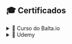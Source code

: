 ## 🎓 Certificados

<details>
  <summary>📜 Curso do Balta.io </summary>
    Fundamentos do C#
    (https://balta.io/certificados/b0b619d6-01bb-4ab8-96be-b9db4f19517e)

   Fundamentos de Orientação a Objetos
   (https://balta.io/certificados/5daef9d4-5d9f-43cd-971a-1d63c92a2b39)

   Acesso a dados com C#, .NET Dapper e SQL Server
   (https://balta.io/certificados/c6d28d19-5d68-4b10-b9a1-6ae89f1ccb67)

   Fundamentos do SQL Server
   (https://balta.io/certificados/12c96d39-6432-46c2-9391-cefeb29bbabf)

   Fundamentos do EntityFramework
   (https://balta.io/certificados/891b1954-15e4-449e-bf82-3a9d0aced484)

   Fundamentos do ASP.NET 6
   (https://balta.io/certificados/5b80d1c8-3114-4fb6-9599-ed6de9ff9214)

   Visão geral sobre ASP.NET e Razor Pages
   (https://balta.io/certificados/5a828b18-e4b0-40de-9173-a57883bdab5c)

   Blazor
   (https://balta.io/certificados/1ce7a22a-d637-4910-9927-587cef3fcd08)

   Trabalho em equipe
   (https://balta.io/certificados/b26ebf9d-2707-4c18-ba22-b2bcddca9824)
  
</details>

<details>
  <summary>📜 Udemy</summary>
  Mentoria: (https://www.udemy.com/certificate/UC-3E754305-38f0-4c82-b4fe-67c5c5ea2e90/)
  
</details>
